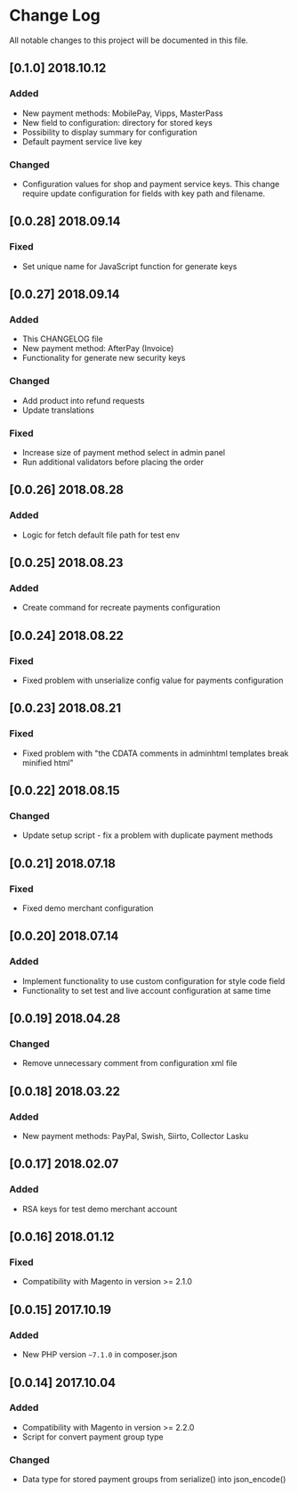 # Change Log
All notable changes to this project will be documented in this file.

## [0.1.0] 2018.10.12
### Added
- New payment methods: MobilePay, Vipps, MasterPass
- New field to configuration: directory for stored keys
- Possibility to display summary for configuration
- Default payment service live key

### Changed
- Configuration values for shop and payment service keys. 
  This change require update configuration for fields with key path and filename. 

## [0.0.28] 2018.09.14
### Fixed
- Set unique name for JavaScript function for generate keys

## [0.0.27] 2018.09.14
### Added
- This CHANGELOG file
- New payment method: AfterPay (Invoice)
- Functionality for generate new security keys

### Changed
- Add product into refund requests
- Update translations

### Fixed
- Increase size of payment method select in admin panel 
- Run additional validators before placing the order

## [0.0.26] 2018.08.28
### Added
- Logic for fetch default file path for test env

## [0.0.25] 2018.08.23
### Added
- Create command for recreate payments configuration

## [0.0.24] 2018.08.22
### Fixed
- Fixed problem with unserialize config value for payments configuration

## [0.0.23] 2018.08.21
### Fixed
- Fixed problem with "the CDATA comments in adminhtml templates break minified html"

## [0.0.22] 2018.08.15
### Changed
- Update setup script - fix a problem with duplicate payment methods

## [0.0.21] 2018.07.18
### Fixed
- Fixed demo merchant configuration

## [0.0.20] 2018.07.14
### Added
- Implement functionality to use custom configuration for style code field
- Functionality to set test and live account configuration at same time

## [0.0.19] 2018.04.28
### Changed
- Remove unnecessary comment from configuration xml file

## [0.0.18] 2018.03.22
### Added
- New payment methods: PayPal, Swish, Siirto, Collector Lasku

## [0.0.17] 2018.02.07
### Added
- RSA keys for test demo merchant account

## [0.0.16] 2018.01.12
### Fixed
- Compatibility with Magento in version >= 2.1.0

## [0.0.15] 2017.10.19
### Added
- New PHP version `~7.1.0` in composer.json

## [0.0.14] 2017.10.04
### Added
- Compatibility with Magento in version >= 2.2.0
- Script for convert payment group type

### Changed
- Data type for stored payment groups from serialize() into json_encode()
